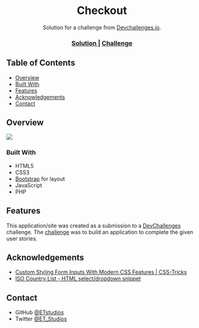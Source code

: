 <h1 align="center"> Checkout </h1>

<div align="center">
   Solution for a challenge from  <a href="http://devchallenges.io" target="_blank">Devchallenges.io</a>.
</div>

<div align="center">
  <h3>
    <a href="https://phasmatechnologies.com/checkout/">
      Solution
    </a>
    <span> | </span>
    <a href="https://devchallenges.io/challenges/0J1NxxGhOUYVqihwegfO">
      Challenge
    </a>
  </h3>
</div>

## Table of Contents
- [Overview](#overview)
- [Built With](#built-with)
- [Features](#features)
- [Acknowledgements](#acknowledgements)
- [Contact](#contact)

## Overview
<img src="https://phasma-technologies.s3.us-east-2.amazonaws.com/devchallenges/checkout.png">

### Built With
- HTML5
- CSS3
- [Bootstrap](https://getbootstrap.com) for layout
- JavaScript
- PHP

## Features
This application/site was created as a submission to a [DevChallenges](https://devchallenges.io/challenges) challenge. The [challenge](https://devchallenges.io/challenges/0J1NxxGhOUYVqihwegfO) was to build an application to complete the given user stories.

## Acknowledgements
- [Custom Styling Form Inputs With Modern CSS Features | CSS-Tricks](https://css-tricks.com/custom-styling-form-inputs-with-modern-css-features/)
- [ISO Country List - HTML select/dropdown snippet](https://www.freeformatter.com/iso-country-list-html-select.html)

## Contact
- GitHub [@ETstudios](https://github.com/ETstudios)
- Twitter [@ET_Studios](https://twitter.com/ET_Studios)